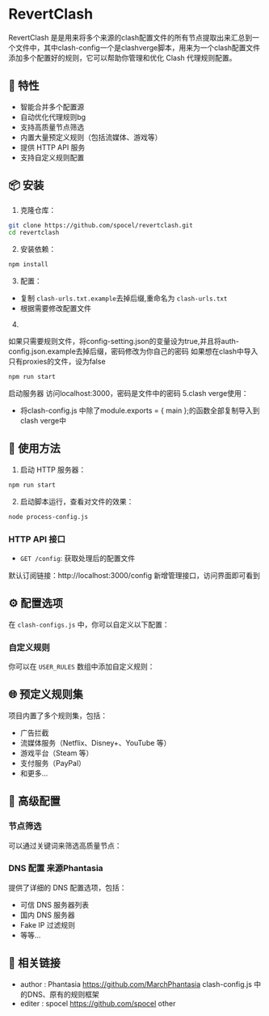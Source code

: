 # RevertClash

RevertClash 是是用来将多个来源的clash配置文件的所有节点提取出来汇总到一个文件中，其中clash-config一个是clashverge脚本，用来为一个clash配置文件添加多个配置好的规则，它可以帮助你管理和优化 Clash 代理规则配置。

## 🌟 特性

- 智能合并多个配置源
- 自动优化代理规则bg
- 支持高质量节点筛选
- 内置大量预定义规则（包括流媒体、游戏等）
- 提供 HTTP API 服务
- 支持自定义规则配置

## 📦 安装

1. 克隆仓库：
```bash
git clone https://github.com/spocel/revertclash.git
cd revertclash
```

2. 安装依赖：
```bash
npm install
```

3. 配置：
- 复制 `clash-urls.txt.example`去掉后缀,重命名为 `clash-urls.txt`
- 根据需要修改配置文件

4.
如果只需要规则文件，将config-setting.json的变量设为true,并且将auth-config.json.example去掉后缀，密码修改为你自己的密码
如果想在clash中导入只有proxies的文件，设为false
```bash
npm run start
```
启动服务器
访问localhost:3000，密码是文件中的密码
5.clash verge使用：
- 将clash-config.js 中除了module.exports = { main };的函数全部复制导入到clash verge中

## 🚀 使用方法
1. 启动 HTTP 服务器：
```bash
npm run start
```

2. 启动脚本运行，查看对文件的效果：
```bash
node process-config.js
```

### HTTP API 接口

- `GET /config`: 获取处理后的配置文件

默认订阅链接：http://localhost:3000/config
新增管理接口，访问界面即可看到

## ⚙️ 配置选项

在 `clash-configs.js` 中，你可以自定义以下配置：

### 自定义规则

你可以在 `USER_RULES` 数组中添加自定义规则：

## 🌐 预定义规则集

项目内置了多个规则集，包括：

- 广告拦截
- 流媒体服务（Netflix、Disney+、YouTube 等）
- 游戏平台（Steam 等）
- 支付服务（PayPal）
- 和更多...

## 🔧 高级配置

### 节点筛选

可以通过关键词来筛选高质量节点：

### DNS 配置 来源Phantasia

提供了详细的 DNS 配置选项，包括：
- 可信 DNS 服务器列表
- 国内 DNS 服务器
- Fake IP 过滤规则
- 等等...

## 🔗 相关链接

 * author : Phantasia https://github.com/MarchPhantasia clash-config.js 中的DNS、原有的规则框架
 * editer : spocel https://github.com/spocel other 
